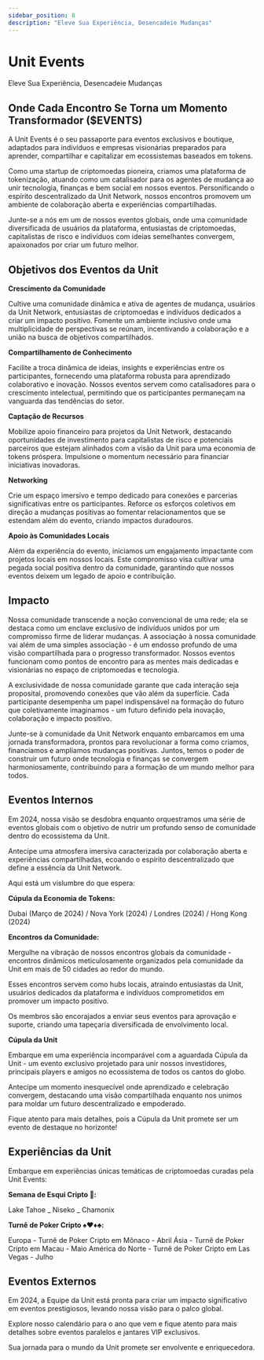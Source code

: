 ```yaml
---
sidebar_position: 8
description: "Eleve Sua Experiência, Desencadeie Mudanças"
---
```


# Unit Events

Eleve Sua Experiência, Desencadeie Mudanças

## Onde Cada Encontro Se Torna um Momento Transformador ($EVENTS)

A Unit Events é o seu passaporte para eventos exclusivos e boutique, adaptados para indivíduos e empresas visionárias preparados para aprender, compartilhar e capitalizar em ecossistemas baseados em tokens.

Como uma startup de criptomoedas pioneira, criamos uma plataforma de tokenização, atuando como um catalisador para os agentes de mudança ao unir tecnologia, finanças e bem social em nossos eventos. Personificando o espírito descentralizado da Unit Network, nossos encontros promovem um ambiente de colaboração aberta e experiências compartilhadas.

Junte-se a nós em um de nossos eventos globais, onde uma comunidade diversificada de usuários da plataforma, entusiastas de criptomoedas, capitalistas de risco e indivíduos com ideias semelhantes convergem, apaixonados por criar um futuro melhor.

## Objetivos dos Eventos da Unit

**Crescimento da Comunidade**

Cultive uma comunidade dinâmica e ativa de agentes de mudança, usuários da Unit Network, entusiastas de criptomoedas e indivíduos dedicados a criar um impacto positivo. Fomente um ambiente inclusivo onde uma multiplicidade de perspectivas se reúnam, incentivando a colaboração e a união na busca de objetivos compartilhados.

**Compartilhamento de Conhecimento**

Facilite a troca dinâmica de ideias, insights e experiências entre os participantes, fornecendo uma plataforma robusta para aprendizado colaborativo e inovação. Nossos eventos servem como catalisadores para o crescimento intelectual, permitindo que os participantes permaneçam na vanguarda das tendências do setor.

**Captação de Recursos**

Mobilize apoio financeiro para projetos da Unit Network, destacando oportunidades de investimento para capitalistas de risco e potenciais parceiros que estejam alinhados com a visão da Unit para uma economia de tokens próspera. Impulsione o momentum necessário para financiar iniciativas inovadoras.

**Networking**

Crie um espaço imersivo e tempo dedicado para conexões e parcerias significativas entre os participantes. Reforce os esforços coletivos em direção a mudanças positivas ao fomentar relacionamentos que se estendam além do evento, criando impactos duradouros.

**Apoio às Comunidades Locais**

Além da experiência do evento, iniciamos um engajamento impactante com projetos locais em nossos locais. Este compromisso visa cultivar uma pegada social positiva dentro da comunidade, garantindo que nossos eventos deixem um legado de apoio e contribuição.

## Impacto

Nossa comunidade transcende a noção convencional de uma rede; ela se destaca como um enclave exclusivo de indivíduos unidos por um compromisso firme de liderar mudanças. A associação à nossa comunidade vai além de uma simples associação - é um endosso profundo de uma visão compartilhada para o progresso transformador. Nossos eventos funcionam como pontos de encontro para as mentes mais dedicadas e visionárias no espaço de criptomoedas e tecnologia.

A exclusividade de nossa comunidade garante que cada interação seja proposital, promovendo conexões que vão além da superfície. Cada participante desempenha um papel indispensável na formação do futuro que coletivamente imaginamos - um futuro definido pela inovação, colaboração e impacto positivo.

Junte-se à comunidade da Unit Network enquanto embarcamos em uma jornada transformadora, prontos para revolucionar a forma como criamos, financiamos e ampliamos mudanças positivas. Juntos, temos o poder de construir um futuro onde tecnologia e finanças se convergem harmoniosamente, contribuindo para a formação de um mundo melhor para todos.

## Eventos Internos

Em 2024, nossa visão se desdobra enquanto orquestramos uma série de eventos globais com o objetivo de nutrir um profundo senso de comunidade dentro do ecossistema da Unit.

Antecipe uma atmosfera imersiva caracterizada por colaboração aberta e experiências compartilhadas, ecoando o espírito descentralizado que define a essência da Unit Network.

Aqui está um vislumbre do que espera:

**Cúpula da Economia de Tokens:**

Dubai (Março de 2024) / Nova York (2024) / Londres (2024) / Hong Kong (2024)

**Encontros da Comunidade:**

Mergulhe na vibração de nossos encontros globais da comunidade - encontros dinâmicos meticulosamente organizados pela comunidade da Unit em mais de 50 cidades ao redor do mundo.

Esses encontros servem como hubs locais, atraindo entusiastas da Unit, usuários dedicados da plataforma e indivíduos comprometidos em promover um impacto positivo.

Os membros são encorajados a enviar seus eventos para aprovação e suporte, criando uma tapeçaria diversificada de envolvimento local.

**Cúpula da Unit**

Embarque em uma experiência incomparável com a aguardada Cúpula da Unit - um evento exclusivo projetado para unir nossos investidores, principais players e amigos no ecossistema de todos os cantos do globo.

Antecipe um momento inesquecível onde aprendizado e celebração convergem, destacando uma visão compartilhada enquanto nos unimos para moldar um futuro descentralizado e empoderado.

Fique atento para mais detalhes, pois a Cúpula da Unit promete ser um evento de destaque no horizonte!

## Experiências da Unit

Embarque em experiências únicas temáticas de criptomoedas curadas pela Unit Events:

**Semana de Esqui Cripto 🎿:**

Lake Tahoe _ Niseko _ Chamonix

**Turnê de Poker Cripto ♠️♥️♦️♣️:**

Europa - Turnê de Poker Cripto em Mônaco - Abril
Ásia - Turnê de Poker Cripto em Macau - Maio
América do Norte - Turnê de Poker Cripto em Las Vegas - Julho

## Eventos Externos

Em 2024, a Equipe da Unit está pronta para criar um impacto significativo em eventos prestigiosos, levando nossa visão para o palco global.

Explore nosso calendário para o ano que vem e fique atento para mais detalhes sobre eventos paralelos e jantares VIP exclusivos.

Sua jornada para o mundo da Unit promete ser envolvente e enriquecedora.
